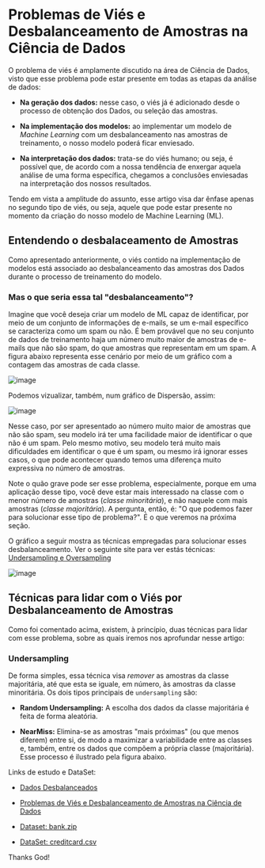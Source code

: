 # Problemas de Viés e Desbalanceamento de Amostras na Ciência de Dados

O problema de viés é amplamente discutido na área de Ciência de Dados, visto que esse problema pode estar presente em todas as etapas da análise de dados:

* **Na geração dos dados:** nesse caso, o viés já é adicionado desde o processo de obtenção dos Dados, ou seleção das amostras.

* **Na implementação dos modelos:** ao implementar um modelo de _Machine Learning_ com um desbalanceamento nas amostras de treinamento, o nosso modelo poderá ficar enviesado.

* **Na interpretação dos dados:** trata-se do viés humano; ou seja, é possível que, de acordo com a nossa tendência de enxergar aquela análise de uma forma específica, chegamos a conclusões enviesadas na interpretação dos nossos resultados.


Tendo em vista a amplitude do assunto, esse artigo visa dar ênfase apenas no segundo tipo de viés, ou seja, aquele que pode estar presente no momento da criação do nosso modelo de Machine Learning (ML).

## Entendendo o desbalaceamento de Amostras

Como apresentado anteriormente, o viés contido na implementação de modelos está associado ao desbalanceamento das amostras dos Dados durante o processo de treinamento do modelo. 

### Mas o que seria essa tal "desbalanceamento"?

Imagine que você deseja criar um modelo de ML capaz de identificar, por meio de um conjunto de informações de e-mails, se um e-mail específico se caracteriza como um spam ou não. É bem provável que no seu conjunto de dados de treinamento haja um número muito maior de amostras de e-mails que não são spam, do que amostras que representam em um spam. A figura abaixo representa esse cenário por meio de um gráfico com a contagem das amostras de cada classe.

![image](https://user-images.githubusercontent.com/69597971/152691515-abf571a8-c10d-4b5a-b47d-31612a0a73b2.png)

Podemos vizualizar, também, num gráfico de Dispersão, assim:

![image](https://user-images.githubusercontent.com/69597971/152691943-011530c3-3349-4b0b-87bc-40fff1bca437.png)

Nesse caso, por ser apresentado ao número muito maior de amostras que não são spam, seu modelo irá ter uma facilidade maior de identificar o que não é um spam. Pelo mesmo motivo, seu modelo terá muito mais dificuldades em identificar o que é um spam, ou mesmo irá ignorar esses casos, o que pode acontecer quando temos uma diferença muito expressiva no número de amostras.

Note o quão grave pode ser esse problema, especialmente, porque em uma aplicação desse tipo, você deve estar mais interessado na classe com o menor número de amostras (_classe minoritária_), e não naquele com mais amostras (_classe majoritária_). A pergunta, então, é: "O que podemos fazer para solucionar esse tipo de problema?". É o que veremos na próxima seção. 

O gráfico a seguir mostra as técnicas empregadas para solucionar esses desbalanceamento. Ver o seguinte site para ver estás técnicas: [Undersampling e Oversampling](https://medium.com/data-hackers/como-lidar-com-dados-desbalanceados-em-problemas-de-classifica%C3%A7%C3%A3o-17c4d4357ef9)

![image](https://user-images.githubusercontent.com/69597971/152692275-b4873e13-d7e4-43b5-b640-f850626359f3.png)

## Técnicas para lidar com o Viés por Desbalanceamento de Amostras

Como foi comentado acima, existem, à princípio, duas técnicas para lidar com esse problema, sobre as quais iremos nos aprofundar nesse artigo:

### Undersampling

De forma simples, essa técnica visa _remover_ as amostras da classe majoritária, até que esta se iguale, em número, às amostras da classe minoritária. Os dois tipos principais de ``undersampling`` são:

* **Random Undersampling:** A escolha dos dados da classe majoritária é feita de forma aleatória.

* **NearMiss:** Elimina-se as amostras "mais próximas" (ou que menos diferem) entre si, de modo a maximizar a variabilidade entre as classes e, também, entre os dados que compõem a própria classe (majoritária). Esse processo é ilustrado pela figura abaixo.























Links de estudo e DataSet:

* [Dados Desbalanceados](https://sigmoidal.ai/como-lidar-com-dados-desbalanceados/)

* [Problemas de Viés e Desbalanceamento de Amostras na Ciência de Dados](https://letscode-academy.com/blog/problemas-de-vies-e-desbalanceamento-de-amostras-na-ciencia-de-dados)

* [Dataset: bank.zip](https://archive.ics.uci.edu/ml/datasets/Bank+Marketing)

* [DataSet: creditcard.csv](https://www.dropbox.com/s/b44o3t3ehmnx2b7/creditcard.csv?dl=1)



Thanks God!






